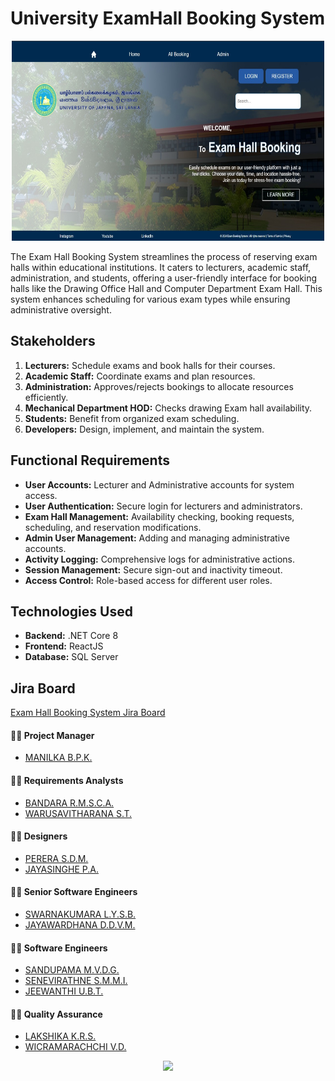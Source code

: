 # University ExamHall Booking System

<p align="center">
  <img src="Home.jpeg" width="500" height="320" />
</p>

The Exam Hall Booking System streamlines the process of reserving exam halls within educational institutions. It caters to lecturers, academic staff, administration, and students, offering a user-friendly interface for booking halls like the Drawing Office Hall and Computer Department Exam Hall. This system enhances scheduling for various exam types while ensuring administrative oversight.

## Stakeholders
1. **Lecturers:** Schedule exams and book halls for their courses.
2. **Academic Staff:** Coordinate exams and plan resources.
3. **Administration:** Approves/rejects bookings to allocate resources efficiently.
4. **Mechanical Department HOD:** Checks drawing Exam hall availability.
5. **Students:** Benefit from organized exam scheduling.
6. **Developers:** Design, implement, and maintain the system.

## Functional Requirements
- **User Accounts:** Lecturer and Administrative accounts for system access.
- **User Authentication:** Secure login for lecturers and administrators.
- **Exam Hall Management:** Availability checking, booking requests, scheduling, and reservation modifications.
- **Admin User Management:** Adding and managing administrative accounts.
- **Activity Logging:** Comprehensive logs for administrative actions.
- **Session Management:** Secure sign-out and inactivity timeout.
- **Access Control:** Role-based access for different user roles.

## Technologies Used
- **Backend:** .NET Core 8
- **Frontend:** ReactJS
- **Database:** SQL Server


## Jira Board
[Exam Hall Booking System Jira Board](https://univercitypoject.atlassian.net/jira/software/projects/KAN/boards/1)

#### 👨‍💻 Project Manager 
- [MANILKA B.P.K.](https://github.com/Kishara0)

#### 👨‍💻 Requirements Analysts
- [BANDARA R.M.S.C.A.](https://github.com/SinethB)
- [WARUSAVITHARANA S.T.](https://github.com/Sesadi13)

#### 👨‍💻 Designers
- [PERERA S.D.M.](https://github.com/ManashviCode)
- [JAYASINGHE P.A.](https://github.com/ParamiJayasinghe)

#### 👨‍💻 Senior Software Engineers 
- [SWARNAKUMARA L.Y.S.B.](https://github.com/cydexcode)
- [JAYAWARDHANA D.D.V.M.](https://github.com/ManurangaJay)

#### 👨‍💻 Software Engineers 
- [SANDUPAMA M.V.D.G.](https://github.com/GithminiSandupama)
- [SENEVIRATHNE S.M.M.I.](https://github.com/manoda98)
- [JEEWANTHI U.B.T.](https://github.com/ThanujaJeewanthi)

#### 👨‍💻 Quality Assurance
- [LAKSHIKA K.R.S.](https://github.com/sachini24)
- [WICRAMARACHCHI V.D.](https://github.com/DilushaWD)

<!--Typing Animation-->
<p align="center">
  <img src="https://readme-typing-svg.herokuapp.com?font=Open+Sans&color=000000&width=500&lines=Show+Some+Love+By+Giving+it+A+⭐.." />
</p>
